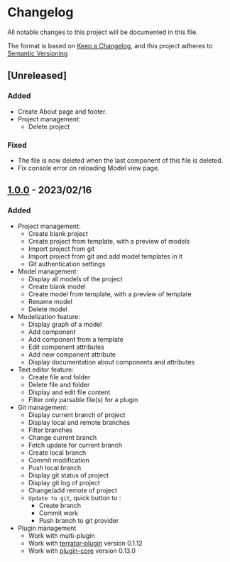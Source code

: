 # Changelog

All notable changes to this project will be documented in this file.

The format is based on [Keep a Changelog](https://keepachangelog.com/en/1.0.0/),
and this project adheres to [Semantic Versioning](https://semver.org/spec/v2.0.0.html)

## [Unreleased]

### Added

* Create About page and footer.
* Project management:
  * Delete project

### Fixed

* The file is now deleted when the last component of this file is deleted.
* Fix console error on reloading Model view page.

## [1.0.0] - 2023/02/16

### Added

* Project management:
  * Create blank project
  * Create project from template, with a preview of models
  * Import project from git
  * Import project from git and add model templates in it
  * Git authentication settings
* Model management:
  * Display all models of the project
  * Create blank model
  * Create model from template, with a preview of template
  * Rename model
  * Delete model
* Modelization feature:
  * Display graph of a model
  * Add component
  * Add component from a template
  * Edit component attributes
  * Add new component attribute
  * Display documentation about components and attributes
* Text editor feature:
  * Create file and folder
  * Delete file and folder
  * Display and edit file content
  * Filter only parsable file(s) for a plugin
* Git management:
  * Display current branch of project
  * Display local and remote branches
  * Filter branches
  * Change current branch
  * Fetch update for current branch
  * Create local branch
  * Commit modification
  * Push local branch
  * Display git status of project
  * Display git log of project
  * Change/add remote of project
  * `Update to git`, quick button to :
    - Create branch
    - Commit work
    - Push branch to git provider
* Plugin management
  * Work with multi-plugin
  * Work with [terrator-plugin](https://github.com/ditrit/terrator-plugin/tree/0.1.12) version 0.1.12
  * Work with [plugin-core](https://github.com/ditrit/leto-modelizer-plugin-core/tree/0.13.0) version 0.13.0

[1.0.0]: https://github.com/ditrit/leto-modelizer/blob/main/changelog.md#1.0.0
